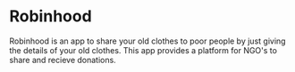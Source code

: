 # Robinhood
Robinhood is an app to share your old clothes to poor people by just giving the details of your old clothes. This app provides a platform for NGO's to share and recieve donations.
